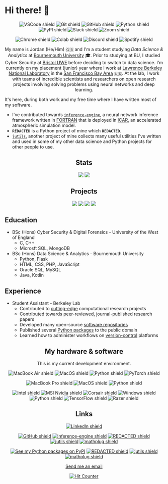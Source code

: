 # Hi there! 👋

<div align="center">

  ![VSCode shield](https://img.shields.io/badge/Viual_Studio_Code-007ACC?style=for-the-badge&logo=github&logoColor=white)
  ![Git shield](https://img.shields.io/badge/Git-F05032?style=for-the-badge&logo=git&logoColor=white)
  ![GitHub shield](https://img.shields.io/badge/Github-181717?style=for-the-badge&logo=github&logoColor=white)
  ![Python shield](https://img.shields.io/badge/Python-3776AB?style=for-the-badge&logo=python&logoColor=white)
  ![PyPI shield](https://img.shields.io/badge/PyPI-3775A9?style=for-the-badge&logo=pypi&logoColor=white)
  ![Slack shield](https://img.shields.io/badge/Slack-4A154B?style=for-the-badge&logo=slack&logoColor=white)
  ![Zoom shield](https://img.shields.io/badge/Zoom-2D8CFF?style=for-the-badge&logo=zoom&logoColor=white)

</div>
<div align="center">

  ![Chrome shield](https://img.shields.io/badge/Google_Chrome-4285F4?style=for-the-badge&logo=google-chrome&logoColor=white)
  ![Colab shield](https://img.shields.io/badge/Google_Colab-F9AB00?style=for-the-badge&logo=google-colab&logoColor=white)
  ![Discord shield](https://img.shields.io/badge/Discord-5865F2?style=for-the-badge&logo=discord&logoColor=white)
  ![Spotify shield](https://img.shields.io/badge/Spotify-1DB954?style=for-the-badge&logo=spotify&logoColor=white)

</div>

<div align="center">

  My name is Jordan (He/Him) :gb: and I'm a student studying _Data Science & Analytics_ at [Bournemouth University](https://en.wikipedia.org/wiki/Bournemouth_University) :mortar_board:. Prior to studying at BU, I studied Cyber Security at [Bristol UWE](https://en.wikipedia.org/wiki/University_of_the_West_of_England) before deciding to switch to data science. I'm currently on my placement (junior) year where I work at [Lawrence Berkeley National Laboratory](https://en.wikipedia.org/wiki/Lawrence_Berkeley_National_Laboratory) in the [San Francisco Bay Area](https://www.google.com/maps/place/San+Francisco+Bay+Area) :us:. At the lab, I work with teams of incredible scientists and researchers on open research projects involving solving problems using neural networks and deep learning.

</div>

It's here, during both work and my free time where I have written most of my software.

- I've contributed towards [`inference-engine`](https://github.com/BerkeleyLab/inference-engine), a neural network inference framework written in [FORTRAN](https://en.wikipedia.org/wiki/Fortran) that is deployed in [ICAR](https://ral.ucar.edu/solutions/products/intermediate-complexity-atmospheric-research-icar), an accelerated atmospheric simulation model.
- **`REDACTED`** is a Python project of mine which **`REDACTED`**.
- [`jutils`](https://github.com/JordanWelsman/jutils), another project of mine collects many useful utilities I've written and used in some of my other data science and Python projects for other people to use.

<div align="center">

## Stats

  <picture>
    <source
      srcset="https://github-readme-stats-git-masterrstaa-rickstaa.vercel.app/api?username=JordanWelsman&show_icons=true&theme=vue-dark&hide_border=true"
      media="(prefers-color-scheme: dark)"
    />
    <source
      srcset="https://github-readme-stats-git-masterrstaa-rickstaa.vercel.app/api?username=JordanWelsman&show_icons=true&theme=vue&hide_border=true"
      media="(prefers-color-scheme: light), (prefers-color-scheme: no-preference)"
    />
    <img src="https://github-readme-stats-git-masterrstaa-rickstaa.vercel.app/api?username=JordanWelsman&show_icons=true&theme=vue&hide_border=true"/>
  </picture>

  <picture>
    <source
      srcset="https://github-readme-streak-stats.herokuapp.com/?user=JordanWelsman&theme=vue-dark&hide_border=true"
      media="(prefers-color-scheme: dark)"
    />
    <source
      srcset="https://github-readme-streak-stats.herokuapp.com/?user=JordanWelsman&theme=vue&hide_border=true"
      media="(prefers-color-scheme: light), (prefers-color-scheme: no-preference)"
    />
    <img src="https://github-readme-streak-stats.herokuapp.com/?user=JordanWelsman&theme=vue&hide_border=true"/>
  </picture>

<!--

  <picture>
    <source
      srcset="https://github-profile-summary-cards.vercel.app/api/cards/profile-details?username=JordanWelsman&theme=github_dark"
      media="(prefers-color-scheme: dark)"
    />
    <source
      srcset="https://github-profile-summary-cards.vercel.app/api/cards/profile-details?username=JordanWelsman&theme=github"
      media="(prefers-color-scheme: light), (prefers-color-scheme: no-preference)"
    />
    <img src="https://github-profile-summary-cards.vercel.app/api/cards/profile-details?username=JordanWelsman&theme=github"/>
  </picture>

-->

</div>
<div align="center">

## Projects

  <picture>
    <source
      srcset="https://github-readme-stats.vercel.app/api/pin/?username=BerkeleyLab&repo=inference-engine&theme=vue-dark&hide_border=true"
      media="(prefers-color-scheme: dark)"
    />
    <source
      srcset="https://github-readme-stats.vercel.app/api/pin/?username=BerkeleyLab&repo=inference-engine&theme=vue"
      media="(prefers-color-scheme: light), (prefers-color-scheme: no-preference)"
    />
    <img src="https://github-readme-stats.vercel.app/api/pin/?username=BerkeleyLab&repo=inference-engine&theme=vue"/>
  </picture>

  <!-- 

  <picture>
    <source
      srcset="https://github-readme-stats.vercel.app/api/pin/?username=JordanWelsman&repo=redacted&theme=vue-dark&hide_border=true"
      media="(prefers-color-scheme: dark)"
    />
    <source
      srcset="https://github-readme-stats.vercel.app/api/pin/?username=JordanWelsman&repo=redacted&theme=vue"
      media="(prefers-color-scheme: light), (prefers-color-scheme: no-preference)"
    />
    <img src="https://github-readme-stats.vercel.app/api/pin/?username=JordanWelsman&repo=redacted&theme=vue"/>
  </picture>

  -->

  <picture>
    <source
      srcset="https://github-readme-stats.vercel.app/api/pin/?username=JordanWelsman&repo=jutils&theme=vue-dark&hide_border=true"
      media="(prefers-color-scheme: dark)"
    />
    <source
      srcset="https://github-readme-stats.vercel.app/api/pin/?username=JordanWelsman&repo=jutils&theme=vue"
      media="(prefers-color-scheme: light), (prefers-color-scheme: no-preference)"
    />
    <img src="https://github-readme-stats.vercel.app/api/pin/?username=JordanWelsman&repo=jutils&theme=vue"/>
  </picture>

  <picture>
    <source
      srcset="https://github-readme-stats.vercel.app/api/pin/?username=JordanWelsman&repo=mathplug&theme=vue-dark&hide_border=true"
      media="(prefers-color-scheme: dark)"
    />
    <source
      srcset="https://github-readme-stats.vercel.app/api/pin/?username=JordanWelsman&repo=mathplug&theme=vue"
      media="(prefers-color-scheme: light), (prefers-color-scheme: no-preference)"
    />
    <img src="https://github-readme-stats.vercel.app/api/pin/?username=JordanWelsman&repo=mathplug&theme=vue"/>
  </picture>

  <picture>
    <source
      srcset="https://github-readme-stats.vercel.app/api/pin/?username=JordanWelsman&repo=JordanWelsman&theme=vue-dark&hide_border=true"
      media="(prefers-color-scheme: dark)"
    />
    <source
      srcset="https://github-readme-stats.vercel.app/api/pin/?username=JordanWelsman&repo=JordanWelsman&theme=vue"
      media="(prefers-color-scheme: light), (prefers-color-scheme: no-preference)"
    />
    <img src="https://github-readme-stats.vercel.app/api/pin/?username=JordanWelsman&repo=JordanWelsman&theme=vue"/>
  </picture>

</div>

## Education

- BSc (Hons) Cyber Security & Digital Forensics - University of the West of England
  - C, C++
  - Microsft SQL, MongoDB
- BSc (Hons) Data Science & Analytics - Bournemouth University
  - Python, Flask
  - HTML, CSS, PHP, JavaScript
  - Oracle SQL, MySQL
  - Java, Kotlin

## Experience

- Student Assistant - Berkeley Lab
  - Contributed to [cutting-edge](https://en.wikipedia.org/wiki/Perlmutter_(supercomputer)) computational research projects
  - Contributed towards peer-reviewed, journal-published research papers
  - Developed many open-source [software repositories](https://github.com/JordanWelsman?tab=repositories)
  - Published several [Python packages](https://pypi.org/user/welsman) to the public domain
  - Learned how to administer workflows on [version-control](https://github.com) platforms

<div align="center">

## My hardware & software

This is my current development environment.

![MacBook Air shield](https://img.shields.io/badge/MacBook_Air_13"_(2020)-000000?style=for-the-badge&logo=apple&logoColor=white)
![MacOS shield](https://img.shields.io/badge/MacOS_13.0_(Ventura)-E07B33?style=for-the-badge&logo=macos&logoColor=white)
![Python shield](https://img.shields.io/badge/Python_3.10.9-3776AB?style=for-the-badge&logo=python&logoColor=F7C436)
![PyTorch shield](https://img.shields.io/badge/PyTorch_1.13.1-1D1D1D?style=for-the-badge&logo=pytorch&logoColor=EE4C2C)

</div>
<div align="center">

![MacBook Pro shield](https://img.shields.io/badge/MacBook_Pro_16"_(2021)-000000?style=for-the-badge&logo=apple&logoColor=white)
![MacOS shield](https://img.shields.io/badge/MacOS_13.0_(Ventura)-E07B33?style=for-the-badge&logo=macos&logoColor=white)
![Python shield](https://img.shields.io/badge/Python_3.11.2-3776AB?style=for-the-badge&logo=python&logoColor=F7C436)

</div>
<div align="center">

![Intel shield](https://img.shields.io/badge/i5_9700f-0071C5?style=for-the-badge&logo=intel&logoColor=white)
![MSI Nvidia shield](https://img.shields.io/badge/RTX_3060_Ti_(8GB)-76B900?style=for-the-badge&logo=msi&logoColor=FF0000)
![Corsair shield](https://img.shields.io/badge/32GB_2400MHz-000000?style=for-the-badge&logo=corsair&logoColor=white)
![Windows shield](https://img.shields.io/badge/Windows_10-0078D6?style=for-the-badge&logo=windows&logoColor=white)
![Python shield](https://img.shields.io/badge/Python_3.10.9-3776AB?style=for-the-badge&logo=python&logoColor=F7C436)
![TensorFlow shield](https://img.shields.io/badge/TensorFlow_2.11.0-3A465B?style=for-the-badge&logo=tensorflow&logoColor=FF6F00)
![Razer shield](https://img.shields.io/badge/Razer_Mamba-000000?style=for-the-badge&logo=razer&logoColor=00FF00)

</div>
<div align="center">

## Links

[![LinkedIn shield](https://img.shields.io/badge/Connect_with_me-0077B5?style=for-the-badge&logo=linkedin&logoColor=white)](https://linkedin.com/in/JordanWelsman)

[![GitHub shield](https://img.shields.io/badge/View_my_work-181717?style=for-the-badge&logo=github&logoColor=white)](https://github.com/JordanWelsman?tab=repositories)
[![inference-engine shield](https://img.shields.io/badge/inference_engine-734F96?style=for-the-badge&logo=fortran&logoColor=white)](https://github.com/BerkeleyLab/inference-engine)
[![REDACTED shield](https://img.shields.io/badge/REDACTED-181717?style=for-the-badge&logo=github&logoColor=white)](#links)
[![jutils shield](https://img.shields.io/badge/jutils-3776AB?style=for-the-badge&logo=python&logoColor=F7C436)](https://github.com/JordanWelsman/jutils)
[![mathplug shield](https://img.shields.io/badge/mathplug-3776AB?style=for-the-badge&logo=python&logoColor=F7C436)](https://github.com/JordanWelsman/mathplug)

[![See my Python packages on PyPI](https://img.shields.io/badge/See_my_packages-3775A9?style=for-the-badge&logo=pypi&logoColor=white)](https://pypi.org/user/welsman)
[![REDACTED shield](https://img.shields.io/badge/REDACTED-181717?style=for-the-badge&logo=pypi&logoColor=white)](#links)
[![jutils shield](https://img.shields.io/badge/jutils-3775A9?style=for-the-badge&logo=pypi&logoColor=white)](https://pypi.org/project/jutl)
[![mathplug shield](https://img.shields.io/badge/mathplug-3775A9?style=for-the-badge&logo=pypi&logoColor=white)](https://pypi.org/project/mathplug)

</div>
<div align="center">

[Send me an email](mailto:jordan.welsman@outlook.com)

[![Hit Counter](https://hits.seeyoufarm.com/api/count/incr/badge.svg?url=https%3A%2F%2Fgithub.com%2FJordanWelsman1212%2Fhit-counter)](https://github.com/JordanWelsman)

</div>

<!--
**JordanWelsman/JordanWelsman** is a ✨ _special_ ✨ repository because its `README.md` (this file) appears on your GitHub profile.

Here are some ideas to get you started:

- 🔭 I’m currently working on ...
- 🌱 I’m currently learning ...
- 👯 I’m looking to collaborate on ...
- 🤔 I’m looking for help with ...
- 💬 Ask me about ...
- 📫 How to reach me: ...
- 😄 Pronouns: ...
- ⚡ Fun fact: ...
-->
